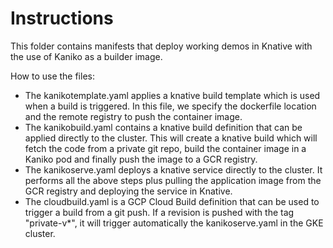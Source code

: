 # Instructions

This folder contains manifests that deploy working demos in Knative with the use of Kaniko as a builder image.

How to use the files:

* The kanikotemplate.yaml applies a knative build template which is used when a build is triggered. In this file, we specify the dockerfile location and the remote registry to push the container image.
* The kanikobuild.yaml contains a knative build definition that can be applied directly to the cluster. This will create a knative build which will fetch the code from a private git repo, build the container image in a Kaniko pod and finally push the image to a GCR registry.
* The kanikoserve.yaml deploys a knative service directly to the cluster. It performs all the above steps plus pulling the application image from the GCR registry and deploying the service in Knative.
* The cloudbuild.yaml is a GCP Cloud Build definition that can be used to trigger a build from a git push. If a revision is pushed with the tag "private-v*", it will trigger automatically the kanikoserve.yaml in the GKE cluster.